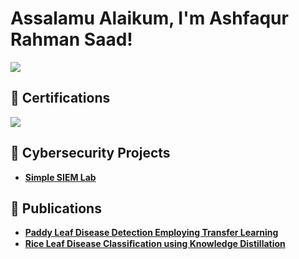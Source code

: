 <h1>Assalamu Alaikum, I'm Ashfaqur Rahman Saad! </h1>
<a href="https://www.linkedin.com/in/md-ashfaqur-rahman-saad-5790261a2/"><img src="https://img.shields.io/badge/-LinkedIn-0072b1?&style=for-the-badge&logo=linkedin&logoColor=white" /></a>

<h2>📃 Certifications</h2>

<a href="https://www.coursera.org/account/accomplishments/specialization/0KJG45BJ7Q3U/"><img src="https://img.shields.io/badge/-Google%20Cybersecurity%20Professional%20Certificate-4285F4?&style=for-the-badge&logo=Google&logoColor=white" /></a>

<h2>🚨 Cybersecurity Projects</h2>

- <b>[Simple SIEM Lab](https://github.com/Saad7544/Simple-SIEM-Lab)</b>

<h2>📖 Publications</h2>

- <b>[Paddy Leaf Disease Detection Employing Transfer Learning](https://ieeexplore.ieee.org/document/10441084)</b>
- <b>[Rice Leaf Disease Classiﬁcation using Knowledge Distillation](https://ictmag.ictvietnam.vn/cntt-tt/article/view/1310/601)</b>
